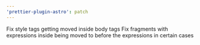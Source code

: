 ```yaml
---
'prettier-plugin-astro': patch
---
```


Fix style tags getting moved inside body tags
Fix fragments with expressions inside being moved to before the expressions in certain cases
